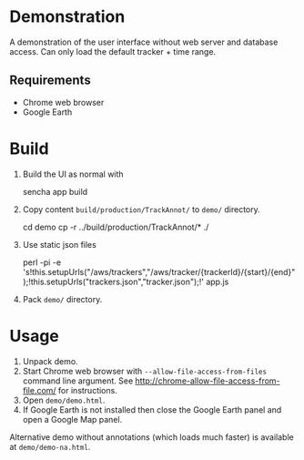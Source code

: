 # Demonstration

A demonstration of the user interface without web server and database access.
Can only load the default tracker + time range.

## Requirements


* Chrome web browser
* Google Earth

# Build

1. Build the UI as normal with

    sencha app build

2. Copy content `build/production/TrackAnnot/` to `demo/` directory.

    cd demo
    cp -r ../build/production/TrackAnnot/* ./

3. Use static json files

    perl -pi -e 's!this.setupUrls\("/aws/trackers","/aws/tracker/{trackerId}/{start}/{end}"\);!this.setupUrls("trackers.json","tracker.json");!' app.js

4. Pack `demo/` directory.

# Usage

1. Unpack demo.
2. Start Chrome web browser with `--allow-file-access-from-files` command line argument. See http://chrome-allow-file-access-from-file.com/ for instructions.
3. Open `demo/demo.html`.
4. If Google Earth is not installed then close the Google Earth panel and open a Google Map panel.

Alternative demo without annotations (which loads much faster) is available at `demo/demo-na.html`.
